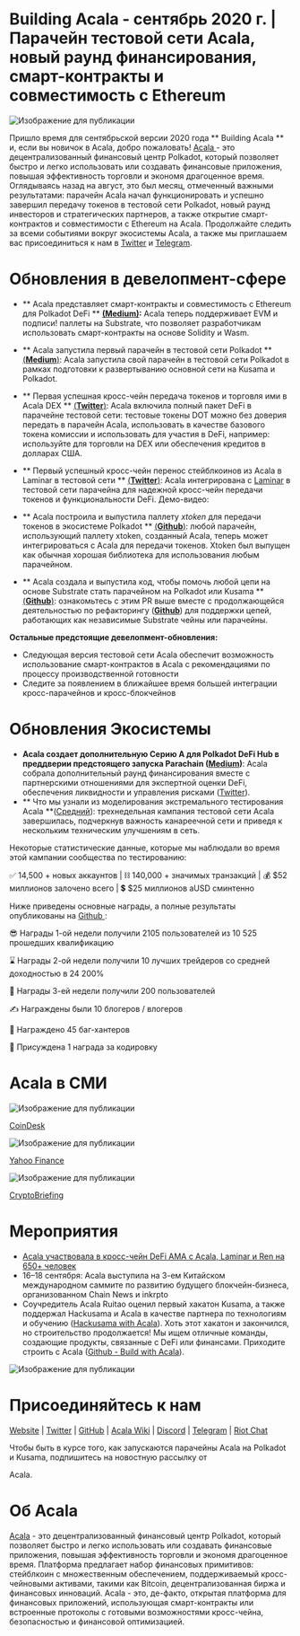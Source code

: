 # Building Acala - сентябрь 2020 г. | Парачейн тестовой сети Acala, новый раунд финансирования, смарт-контракты и совместимость с Ethereum

![Изображение для публикации](https://miro.medium.com/max/1600/0*rPcIWxu2NiMMUEpU)

Пришло время для сентябрьской версии 2020 года ** Building Acala ** и, если вы новичок в Acala, добро пожаловать! [ Acala ](http://acala.network) - это децентрализованный финансовый центр Polkadot, который позволяет быстро и легко использовать или создавать финансовые приложения, повышая эффективность торговли и экономя драгоценное время. Оглядываясь назад на август, это был месяц, отмеченный важными результатами: парачейн Acala начал функционировать и успешно завершил передачу токенов в тестовой сети Polkadot, новый раунд инвесторов и стратегических партнеров, а также открытие смарт-контрактов и совместимости с Ethereum на Acala. Продолжайте следить за всеми событиями вокруг экосистемы Acala, а также мы приглашаем вас присоединиться к нам в [Twitter](https://twitter.com/acalanetwork) и [Telegram](https://t.me/AcalaOfficial).

# **Обновления в девелопмент-сфере**

- ** Acala представляет смарт-контракты и совместимость с Ethereum для Polkadot DeFi ** [**(Medium)**](https://medium.com/acalanetwork/acala-unveils-smart-contracts-and-ethereum-compatibility-for-polkadot-defi-588b3891e53d)**:** Acala теперь поддерживает EVM и подписи! паллеты на Substrate, что позволяет разработчикам использовать смарт-контракты на основе Solidity и Wasm.

- ** Acala запустила первый парачейн в тестовой сети Polkadot ** [ (**Medium**)](https://medium.com/acalanetwork/acala-launches-the-1st-parachain-on-polkadot-testnet-682c02bad08b): Acala запустила свой парачейн в тестовой сети Polkadot в рамках подготовки к развертыванию основной сети на Kusama и Polkadot.

- ** Первая успешная кросс-чейн передача токенов и торговля ими в Acala DEX ** [(**Twitter**)](https://twitter.com/AcalaNetwork/status/1297851737525481473?s=20): Acala включила полный пакет DeFi в парачейне тестовой сети: тестовые токены DOT можно без доверия передать в парачейн Acala, использовать в качестве базового токена комиссии и использовать для участия в DeFi, например: используйте для торговли на DEX или обеспечения кредитов в долларах США.

- ** Первый успешный кросс-чейн перенос стейблкоинов из Acala в Laminar в тестовой сети ** [(**Twitter**)](https://twitter.com/bettechentt/status/1298768242333237248?s=20): Acala интегрирована с [ Laminar](https://www.laminar.one/) в тестовой сети парачейна для надежной кросс-чейн передачи токенов и функциональности DeFi. Демо-видео:

- ** Acala построила и выпустила паллету _xtoken_ для передачи токенов в экосистеме Polkadot ** [(**Github**)](https://github.com/open-web3-stack/open-runtime-module-library/tree/rococo/xtokens): любой парачейн, использующий паллету xtoken, созданный Acala, теперь может интегрироваться с Acala для передачи токенов. Xtoken был выпущен как обычная хорошая библиотека для использования любым парачейном.

- ** Acala создала и выпустила код, чтобы помочь любой цепи на основе Substrate стать парачейном на Polkadot или Kusama ** [(**Github**)](https://github.com/AcalaNetwork/Acala/pull/362): ознакомьтесь с этим PR выше вместе с продолжающейся деятельностью по рефакторингу ([**Github**](https://github.com/AcalaNetwork/Acala/compare/rococo-rc6)) для поддержки цепей, работающих как независимые Substrate чейны или парачейны.

**Остальные предстоящие девелопмент-обновления:**

- Следующая версия тестовой сети Acala обеспечит возможность использование смарт-контрактов в Acala с рекомендациями по процессу производственной готовности
- Следите за появлением в ближайшее время большей интеграции кросс-парачейнов и кросс-блокчейнов

# **Обновления Экосистемы**

- **Acala создает дополнительную Серию A для Polkadot DeFi Hub в преддверии предстоящего запуска Parachain (**[**Medium**](https://medium.com/acalanetwork/acala-raises-additional-series-a-for-polkadot-defi-hub-ahead-of-upcoming-parachain-launch-22fdee9c2be9)**)**: Acala собрала дополнительный раунд финансирования вместе с партнерскими отношениями для экспертной оценки DeFi, обеспечения ликвидности и управления рисками ([Twitter](https://twitter.com/bettechentt/status/1299497896207773696?s=20)).
- ** Что мы узнали из моделирования экстремального тестирования Acala **([Средний](https://medium.com/acalanetwork/what-we-learned-from-acalas-extreme-testing-simulation-5ef5769a0902)): трехнедельная кампания тестовой сети Acala завершилась, подчеркнув важность канареечной сети и приведя к нескольким техническим улучшениям в сеть.

Некоторые статистические данные, которые мы наблюдали во время этой кампании сообщества по тестированию:

✅ 14,500 + новых аккаунтов | ⛓️ 140,000 + значимых транзакций | 💰 $52 миллионов залочено всего | 💲 $25 миллионов aUSD сминтенно

Ниже приведены основные награды, а полные результаты опубликованы на [ Github ](https://github.com/AcalaNetwork/Acala/wiki/W.-Contribution-&-Rewards#season-3-prize-giving):

😎 Награды 1-ой недели получили 2105 пользователей из 10 525 прошедших квалификацию

⌛ Награды 2-ой недели получили 10 лучших трейдеров со средней доходностью в 24 200%

🌋 Награды 3-ей недели получили 200 пользователей

✍️ Награждены были 10 блогеров / влогеров

🐞 Награждено 45 баг-хантеров

🤖️ Присуждена 1 награда за кодировку

# **Acala в СМИ**

![Изображение для публикации](https://miro.medium.com/max/2576/1*v2Ndsw3UwNTj0EhQNbFykw.png)

[CoinDesk](https://www.coindesk.com/acala-polkadot-defi-7m-pantera-saft)

![Изображение для публикации](https://miro.medium.com/max/2562/1*z4iztwspAQT0KgfGt4jp_w.png)

[Yahoo Finance](https://finance.yahoo.com/news/polkadot-based-defi-project-acala-092543143.html)

![Изображение для публикации](https://miro.medium.com/max/2274/1*ZA2JHJmNc15TXwClrwE_GQ.png)

[CryptoBriefing](https://cryptobriefing.com/acala-network-polkadots-makerdao-comes-ethereum/)

# **Мероприятия**

- [Acala участвовала в кросс-чейн DeFi AMA с Acala, Laminar и Ren на 650+ человек](https://twitter.com/AcalaNetwork/status/1295477682214338560?s=20)
- 16–18 сентября: Acala выступила на 3-ем Китайском международном саммите по развитию будущего блокчейн-бизнеса, организованном Chain News и inkrpto
- Соучредитель Acala Ruitao оценил первый хакатон Kusama, а также поддержал Hackusama и Acala в качестве партнера по технологиям и обучению ([Hackusama with Acala](https://medium.com/acalanetwork/hackusama-ea1ddf3e945a)). Хоть этот хакатон и закончился, но строительство продолжается! Мы ищем отличные команды, создающие продукты, связанные с DeFi или финансами. Приходите строить с Acala ([Github - Build with Acala](https://github.com/AcalaNetwork/Acala/wiki/U.-Build-with-Acala)).

![Изображение для публикации](https://miro.medium.com/max/1358/0*qMAanMu2kGLUXByX)

# Присоединяйтесь к нам

[Website](https://acala.network/) | [Twitter](https://twitter.com/AcalaNetwork) | [GitHub](https://github.com/AcalaNetwork/Acala) | [Acala Wiki](https://github.com/AcalaNetwork/Acala/wiki) | [Discord](https://discord.gg/vdbFVCH) | [Telegram](https://t.me/acalaofficial) | [Riot Chat](https://riot.im/app/#/room/#acala:matrix.org)

Чтобы быть в курсе того, как запускаются парачейны Acala на Polkadot и Kusama, подпишитесь на новостную рассылку от

 Acala.</p> 



# **Об Acala**

[ Acala](http://acala.network/) - это децентрализованный финансовый центр Polkadot, который позволяет быстро и легко использовать или создавать финансовые приложения, повышая эффективность торговли и экономя драгоценное время. Платформа предлагает набор финансовых примитивов: стейблкоин с множественным обеспечением, поддерживаемый кросс-чейновыми активами, такими как Bitcoin, децентрализованная биржа и финансовых инноваций. Acala - это, де-факто, открытая платформа для финансовых приложений, использующая смарт-контракты или встроенные протоколы с готовыми возможностями кросс-чейна, безопасностью и финансовой оптимизацией.

